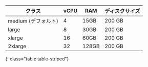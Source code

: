 | クラス            | vCPU | RAM   | ディスクサイズ |
| -------------- | ---- | ----- | ------- |
| medium (デフォルト) | 4    | 15GB  | 200 GB  |
| large          | 8    | 30GB  | 200 GB  |
| xlarge         | 16   | 60GB  | 200 GB  |
| 2xlarge        | 32   | 128GB | 200 GB  |
{: class="table table-striped"}
